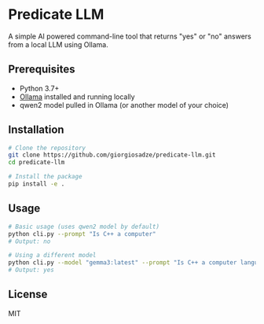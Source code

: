 # Predicate LLM

A simple AI powered command-line tool that returns "yes" or "no" answers from a local LLM using Ollama.

## Prerequisites

- Python 3.7+
- [Ollama](https://ollama.ai/) installed and running locally
- qwen2 model pulled in Ollama (or another model of your choice)

## Installation

```bash
# Clone the repository
git clone https://github.com/giorgiosadze/predicate-llm.git
cd predicate-llm

# Install the package
pip install -e .
```

## Usage

```bash
# Basic usage (uses qwen2 model by default)
python cli.py --prompt "Is C++ a computer"
# Output: no

# Using a different model
python cli.py --model "gemma3:latest" --prompt "Is C++ a computer language"
# Output: yes
```

## License

MIT
